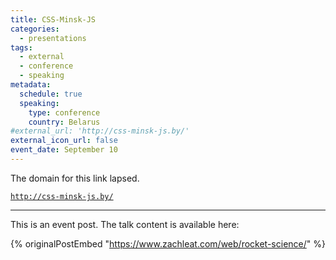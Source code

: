 ```yaml
---
title: CSS-Minsk-JS
categories:
  - presentations
tags:
  - external
  - conference
  - speaking
metadata:
  schedule: true
  speaking:
    type: conference
    country: Belarus
#external_url: 'http://css-minsk-js.by/'
external_icon_url: false
event_date: September 10
---
```

The domain for this link lapsed.

[`http://css-minsk-js.by/`](https://web.archive.org/web/20171225134653/http://css-minsk-js.by/)

---

This is an event post. The talk content is available here:

{% originalPostEmbed "https://www.zachleat.com/web/rocket-science/" %}



